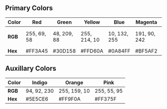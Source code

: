 ## Primary Colors
|Color  |Red        |Green      |Yellow      |Blue        |Magenta     |Cyan         |White        |
|-------|-----------|-----------|------------|------------|------------|-------------|-------------|
|**RGB**|255, 69, 58|48, 209, 88|255, 214, 10|10, 132, 255|191, 90, 242|100, 210, 255|242, 242, 247|
|**Hex**|#FF3A45    |#30D158    |#FFD60A     |#0A84FF     |#BF5AF2     |#64D2FF      |#F2F2F7      |

## Auxillary Colors
|Color  |Indigo     |Orange      |Pink       |
|-------|-----------|------------|-----------|
|**RGB**|94, 92, 230|255, 159, 10|255, 55, 95|
|**Hex**|#5E5CE6    |#FF9F0A     |#FF375F    |